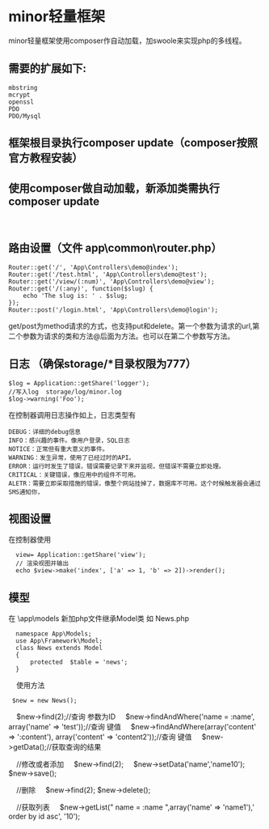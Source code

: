 # minor轻量框架

minor轻量框架使用composer作自动加载，加swoole来实现php的多线程。
   
## 需要的扩展如下:
   
    mbstring
    mcrypt
    openssl
    PDO
    PDO/Mysql

## 框架根目录执行composer update（composer按照官方教程安装）

## 使用composer做自动加载，新添加类需执行composer update
    
## 路由设置（文件 app\common\router.php）

    Router::get('/', 'App\Controllers\demo@index');
    Router::get('/test.html', 'App\Controllers\demo@test');
    Router::get('/view/(:num)', 'App\Controllers\demo@view');
    Router::get('/(:any)', function($slug) {
    	echo 'The slug is: ' . $slug;
    });
    Router::post('/login.html', 'App\Controllers\demo@login');
    
get/post为method请求的方式，也支持put和delete。第一个参数为请求的url,第二个参数为请求的类和方法@后面为方法。也可以在第二个参数写方法。

## 日志 （确保storage/*目录权限为777）

    $log = Application::getShare('logger');
    //写入log  storage/log/minor.log
    $log->warning('Foo');

在控制器调用日志操作如上，日志类型有    
    
    DEBUG：详细的debug信息
    INFO：感兴趣的事件。像用户登录，SQL日志
    NOTICE：正常但有重大意义的事件。
    WARNING：发生异常，使用了已经过时的API。
    ERROR：运行时发生了错误，错误需要记录下来并监视，但错误不需要立即处理。
    CRITICAL：关键错误，像应用中的组件不可用。
    ALETR：需要立即采取措施的错误，像整个网站挂掉了，数据库不可用。这个时候触发器会通过SMS通知你，

   
## 视图设置

在控制器使用
    
      view= Application::getShare('view');
      // 渲染视图并输出
      echo $view->make('index', ['a' => 1, 'b' => 2])->render();


## 模型

在 \app\models 新加php文件继承Model类 如 News.php

      namespace App\Models;
      use App\Framework\Model;
      class News extends Model
      {
          protected  $table = 'news';
      }
    
使用方法
   
     $new = new News();
     $new->find(2);//查询 参数为ID
     $new->findAndWhere('name = :name', array('name' => 'test'));//查询 键值
     $new->findAndWhere(array('content' => ':content'), array('content' => 'content2'));//查询 键值
     $new->getData();//获取查询的结果
     
     //修改或者添加
     $new->find(2);
     $new->setData('name','name10');
     $new->save();
     
     //删除
     $new->find(2);
     $new->delete();
     
     //获取列表
     $new->getList(" name = :name ",array('name' => 'name1'),' order by id asc', '10');
     
     
   
     
   
